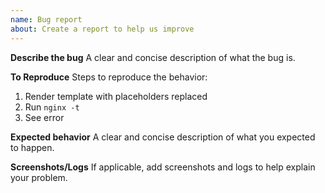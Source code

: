 ```yaml
---
name: Bug report
about: Create a report to help us improve
---
```


**Describe the bug**
A clear and concise description of what the bug is.

**To Reproduce**
Steps to reproduce the behavior:
1. Render template with placeholders replaced
2. Run `nginx -t`
3. See error

**Expected behavior**
A clear and concise description of what you expected to happen.

**Screenshots/Logs**
If applicable, add screenshots and logs to help explain your problem.
